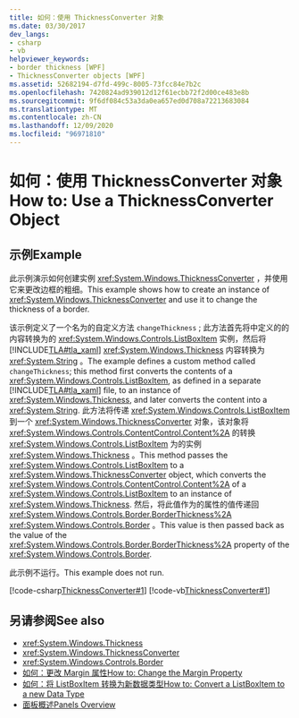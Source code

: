 ```yaml
---
title: 如何：使用 ThicknessConverter 对象
ms.date: 03/30/2017
dev_langs:
- csharp
- vb
helpviewer_keywords:
- border thickness [WPF]
- ThicknessConverter objects [WPF]
ms.assetid: 52682194-d7fd-499c-8005-73fcc84e7b2c
ms.openlocfilehash: 7420824ad939012d12f61ecbb72f2d00ce483e8b
ms.sourcegitcommit: 9f6df084c53a3da0ea657ed0d708a72213683084
ms.translationtype: MT
ms.contentlocale: zh-CN
ms.lasthandoff: 12/09/2020
ms.locfileid: "96971810"
---
```

# <a name="how-to-use-a-thicknessconverter-object"></a><span data-ttu-id="6264c-102">如何：使用 ThicknessConverter 对象</span><span class="sxs-lookup"><span data-stu-id="6264c-102">How to: Use a ThicknessConverter Object</span></span>

## <a name="example"></a><span data-ttu-id="6264c-103">示例</span><span class="sxs-lookup"><span data-stu-id="6264c-103">Example</span></span>  

 <span data-ttu-id="6264c-104">此示例演示如何创建实例 <xref:System.Windows.ThicknessConverter> ，并使用它来更改边框的粗细。</span><span class="sxs-lookup"><span data-stu-id="6264c-104">This example shows how to create an instance of <xref:System.Windows.ThicknessConverter> and use it to change the thickness of a border.</span></span>  
  
 <span data-ttu-id="6264c-105">该示例定义了一个名为的自定义方法 `changeThickness` ; 此方法首先将中定义的的内容转换为的 <xref:System.Windows.Controls.ListBoxItem> 实例，然后将 [!INCLUDE[TLA#tla_xaml](../../../includes/tlasharptla-xaml-md.md)] <xref:System.Windows.Thickness> 内容转换为 <xref:System.String> 。</span><span class="sxs-lookup"><span data-stu-id="6264c-105">The example defines a custom method called `changeThickness`; this method first converts the contents of a <xref:System.Windows.Controls.ListBoxItem>, as defined in a separate [!INCLUDE[TLA#tla_xaml](../../../includes/tlasharptla-xaml-md.md)] file, to an instance of <xref:System.Windows.Thickness>, and later converts the content into a <xref:System.String>.</span></span> <span data-ttu-id="6264c-106">此方法将传递 <xref:System.Windows.Controls.ListBoxItem> 到一个 <xref:System.Windows.ThicknessConverter> 对象，该对象将 <xref:System.Windows.Controls.ContentControl.Content%2A> 的转换 <xref:System.Windows.Controls.ListBoxItem> 为的实例 <xref:System.Windows.Thickness> 。</span><span class="sxs-lookup"><span data-stu-id="6264c-106">This method passes the <xref:System.Windows.Controls.ListBoxItem> to a <xref:System.Windows.ThicknessConverter> object, which converts the <xref:System.Windows.Controls.ContentControl.Content%2A> of a <xref:System.Windows.Controls.ListBoxItem> to an instance of <xref:System.Windows.Thickness>.</span></span> <span data-ttu-id="6264c-107">然后，将此值作为的属性的值传递回 <xref:System.Windows.Controls.Border.BorderThickness%2A> <xref:System.Windows.Controls.Border> 。</span><span class="sxs-lookup"><span data-stu-id="6264c-107">This value is then passed back as the value of the <xref:System.Windows.Controls.Border.BorderThickness%2A> property of the <xref:System.Windows.Controls.Border>.</span></span>  
  
 <span data-ttu-id="6264c-108">此示例不运行。</span><span class="sxs-lookup"><span data-stu-id="6264c-108">This example does not run.</span></span>  
  
 [!code-csharp[ThicknessConverter#1](~/samples/snippets/csharp/VS_Snippets_Wpf/ThicknessConverter/CSharp/Window1.xaml.cs#1)]
 [!code-vb[ThicknessConverter#1](~/samples/snippets/visualbasic/VS_Snippets_Wpf/ThicknessConverter/VisualBasic/Window1.xaml.vb#1)]  
  
## <a name="see-also"></a><span data-ttu-id="6264c-109">另请参阅</span><span class="sxs-lookup"><span data-stu-id="6264c-109">See also</span></span>

- <xref:System.Windows.Thickness>
- <xref:System.Windows.ThicknessConverter>
- <xref:System.Windows.Controls.Border>
- <span data-ttu-id="6264c-110">[如何：更改 Margin 属性](/previous-versions/dotnet/netframework-3.5/ms750561(v=vs.90))</span><span class="sxs-lookup"><span data-stu-id="6264c-110">[How to: Change the Margin Property](/previous-versions/dotnet/netframework-3.5/ms750561(v=vs.90))</span></span>
- <span data-ttu-id="6264c-111">[如何：将 ListBoxItem 转换为新数据类型](/previous-versions/dotnet/netframework-3.5/ms749147(v=vs.90))</span><span class="sxs-lookup"><span data-stu-id="6264c-111">[How to: Convert a ListBoxItem to a new Data Type](/previous-versions/dotnet/netframework-3.5/ms749147(v=vs.90))</span></span>
- [<span data-ttu-id="6264c-112">面板概述</span><span class="sxs-lookup"><span data-stu-id="6264c-112">Panels Overview</span></span>](../controls/panels-overview.md)
